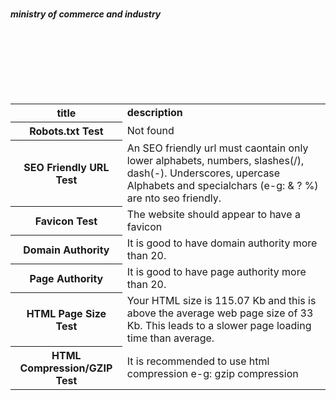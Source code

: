 # 
<html>
<body>
<table>
<b><i>ministry of commerce and industry</i></b>
<tr>
<th><b>title</b></th>
<td><b>description</b></td><br>
</tr>
<tr>
<th>Robots.txt Test	</th>
<td>Not found</td><br>
</tr>
<tr>
  
  <th>SEO Friendly URL Test</th>
  <td> An SEO friendly url must caontain only lower alphabets, numbers, slashes(/), dash(-). Underscores, upercase Alphabets and specialchars (e-g: & ? %) are nto seo friendly.</td><br>
  </tr>
  
  <tr>
  
  <th>Favicon Test</th>
  <td>The website should appear to have a favicon</td><br>
  </tr>
  <tr>
  <th>Domain Authority</th>
  <td>It is good to have domain authority more than 20.</td><br>
  </tr>
  <tr>
  <th>Page Authority</th>
  <td>It is good to have page authority more than 20.</td><br>
  </tr>
  
  <tr>
  <th>HTML Page Size Test	</th>
  <td>Your HTML size is 115.07 Kb and this is above the average web page size of 33 Kb. This leads to a slower page loading time than average.</td><br>
  </tr>
  
  <tr>
  <th>HTML Compression/GZIP Test</th>
  <td>It is recommended to use html compression e-g: gzip compression</td>
  <br>
  </tr>
  </table>
  </body>
  </html>




